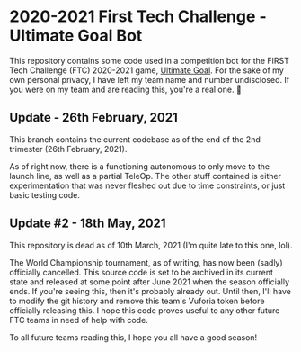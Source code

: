 # 2020-2021 First Tech Challenge - Ultimate Goal Bot

This repository contains some code used in a competition bot for the FIRST Tech Challenge (FTC) 2020-2021 game, [Ultimate Goal](https://www.youtube.com/watch?v=k2pgPQgHQ28). For the sake of my own personal privacy, I have left my team name and number undisclosed. If you were on my team and are reading this, you're a real one.  🙂

## Update - 26th February, 2021

This branch contains the current codebase as of the end of the 2nd trimester (26th February, 2021).

As of right now, there is a functioning autonomous to only move to the launch line, as well as a partial TeleOp. The other stuff contained is either experimentation that was never fleshed out due to time constraints, or just basic testing code.

## Update #2 - 18th May, 2021

This repository is dead as of 10th March, 2021 (I'm quite late to this one, lol).

The World Championship tournament, as of writing, has now been (sadly) officially cancelled. This source code is set to be archived in its current state and released at some point after June 2021 when the season officially ends. If you're seeing this, then it's probably already out. Until then, I'll have to modify the git history and remove this team's Vuforia token before officially releasing this. I hope this code proves useful to any other future FTC teams in need of help with code.

To all future teams reading this, I hope you all have a good season!
